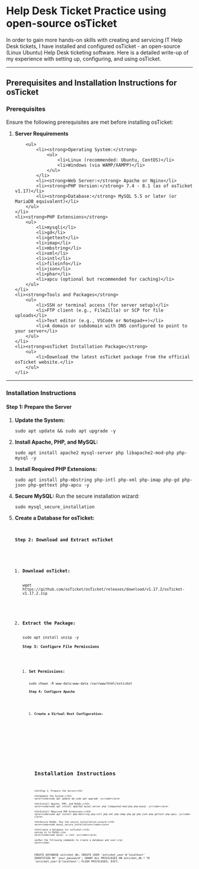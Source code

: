 
<html lang="en">
<head>
    <meta charset="UTF-8">
    <meta name="viewport" content="width=device-width, initial-scale=1.0">

</head>
<body>
    <h1>Help Desk Ticket Practice using open-source osTicket</h1>
    <p>
        In order to gain more hands-on skills with creating and servicing IT Help Desk tickets, I have installed and configured osTicket - an open-source (Linux Ubuntu) Help Desk ticketing software. Here is a detailed write-up of my experience with setting up, configuring, and using osTicket.
    </p>
</body>
</html>


<hr>

<h2>Prerequisites and Installation Instructions for osTicket</h2>

<h3>Prerequisites</h3>
<p>Ensure the following prerequisites are met before installing osTicket:</p>
<ol>
    <li><strong>Server Requirements</strong>

        
        <ul>
            <li><strong>Operating System:</strong>
                <ul>
                    <li>Linux (recommended: Ubuntu, CentOS)</li>
                    <li>Windows (via WAMP/XAMPP)</li>
                </ul>
            </li>
            <li><strong>Web Server:</strong> Apache or Nginx</li>
            <li><strong>PHP Version:</strong> 7.4 - 8.1 (as of osTicket v1.17)</li>
            <li><strong>Database:</strong> MySQL 5.5 or later (or MariaDB equivalent)</li>
        </ul>
    </li>
    <li><strong>PHP Extensions</strong>
        <ul>
            <li>mysqli</li>
            <li>gd</li>
            <li>gettext</li>
            <li>imap</li>
            <li>mbstring</li>
            <li>xml</li>
            <li>intl</li>
            <li>fileinfo</li>
            <li>json</li>
            <li>phar</li>
            <li>apcu (optional but recommended for caching)</li>
        </ul>
    </li>
    <li><strong>Tools and Packages</strong>
        <ul>
            <li>SSH or terminal access (for server setup)</li>
            <li>FTP client (e.g., FileZilla) or SCP for file uploads</li>
            <li>Text editor (e.g., VSCode or Notepad++)</li>
            <li>A domain or subdomain with DNS configured to point to your server</li>
        </ul>
    </li>
    <li><strong>osTicket Installation Package</strong>
        <ul>
            <li>Download the latest osTicket package from the official osTicket website.</li>
        </ul>
    </li>
</ol>

<hr>

<h3>Installation Instructions</h3>

<h4>Step 1: Prepare the Server</h4>
<ol>
    <li><strong>Update the System:</strong>
        <pre><code>sudo apt update && sudo apt upgrade -y</code></pre>
    </li>
    <li><strong>Install Apache, PHP, and MySQL:</strong>
        <pre><code>sudo apt install apache2 mysql-server php libapache2-mod-php php-mysql -y</code></pre>
    </li>
    <li><strong>Install Required PHP Extensions:</strong>
        <pre><code>sudo apt install php-mbstring php-intl php-xml php-imap php-gd php-json php-gettext php-apcu -y</code></pre>
    </li>
    <li><strong>Secure MySQL:</strong> Run the secure installation wizard:
        <pre><code>sudo mysql_secure_installation</code></pre>
    </li>
    <li><strong>Create a Database for osTicket:</strong>
        <pre><code>
<h4>Step 2: Download and Extract osTicket</h4>
<ol>
    <li><strong>Download osTicket:</strong>
        <pre><code>wget https://github.com/osTicket/osTicket/releases/download/v1.17.2/osTicket-v1.17.2.zip</code></pre>
    </li>
    <li><strong>Extract the Package:</strong>
        <pre><code>sudo apt install unzip -y
<h4>Step 3: Configure File Permissions</h4>
<ol>
    <li><strong>Set Permissions:</strong>
        <pre><code>sudo chown -R www-data:www-data /var/www/html/osticket
<h4>Step 4: Configure Apache</h4>
<ol>
    <li><strong>Create a Virtual Host Configuration:</strong>
        <pre><code>

<!DOCTYPE html>
<html lang="en">
<head>
    <meta charset="UTF-8">
    <meta name="viewport" content="width=device-width, initial-scale=1.0">
    <title>Installation Instructions</title>
</head>
<body>
    <h1>Installation Instructions</h1>
    
    <h2>Step 1: Prepare the Server</h2>
    
    <h3>Update the System:</h3>
    <pre><code>sudo apt update && sudo apt upgrade -y</code></pre>
    
    <h3>Install Apache, PHP, and MySQL:</h3>
    <pre><code>sudo apt install apache2 mysql-server php libapache2-mod-php php-mysql -y</code></pre>
    
    <h3>Install Required PHP Extensions:</h3>
    <pre><code>sudo apt install php-mbstring php-intl php-xml php-imap php-gd php-json php-gettext php-apcu -y</code></pre>
    
    <h3>Secure MySQL: Run the secure installation wizard:</h3>
    <pre><code>sudo mysql_secure_installation</code></pre>
    
    <h3>Create a Database for osTicket:</h3>
    <p>Log in to MySQL:</p>
    <pre><code>sudo mysql -u root -p</code></pre>
    
    <p>Run the following commands to create a database and user:</p>
    <pre><code>
CREATE DATABASE osticket_db;
CREATE USER 'osticket_user'@'localhost' IDENTIFIED BY 'your_password';
GRANT ALL PRIVILEGES ON osticket_db.* TO 'osticket_user'@'localhost';
FLUSH PRIVILEGES;
EXIT;
    </code></pre>
</body>
</html>
